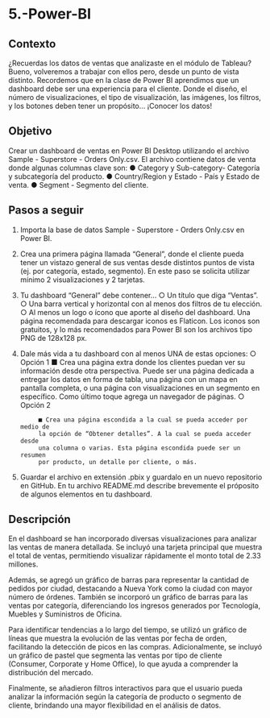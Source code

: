 # 5.-Power-BI

## Contexto

¿Recuerdas los datos de ventas que analizaste en el módulo de Tableau? Bueno,
volveremos a trabajar con ellos pero, desde un punto de vista distinto. Recordemos que en
la clase de Power BI aprendimos que un dashboard debe ser una experiencia para el
cliente. Donde el diseño, el número de visualizaciones, el tipo de visualización, las
imágenes, los filtros, y los botones deben tener un propósito… ¡Conocer los datos!

## Objetivo

Crear un dashboard de ventas en Power BI Desktop utilizando el archivo Sample -
Superstore - Orders Only.csv. El archivo contiene datos de venta donde algunas columnas
clave son:
● Category y Sub-category- Categoría y subcategoría del producto.
● Country/Region y Estado - País y Estado de venta.
● Segment - Segmento del cliente.

## Pasos a seguir

1. Importa la base de datos Sample - Superstore - Orders Only.csv en Power BI.
2. Crea una primera página llamada “General”, donde el cliente pueda tener un vistazo
general de sus ventas desde distintos puntos de vista (ej. por categoría, estado,
segmento). En este paso se solicita utilizar mínimo 2 visualizaciones y 2 tarjetas.
3. Tu dashboard “General” debe contener…
○ Un título que diga “Ventas”.
○ Una barra vertical y horizontal con al menos dos filtros de tu elección.
○ Al menos un logo o ícono que aporte al diseño del dashboard. Una página
recomendada para descargar iconos es Flaticon. Los iconos son gratuitos, y
lo más recomendados para Power BI son los archivos tipo PNG de 128x128
px.
4. Dale más vida a tu dashboard con al menos UNA de estas opciones:
○ Opción 1
            ■ Crea una página extra donde los clientes puedan ver su información
            desde otra perspectiva. Puede ser una página dedicada a entregar los
            datos en forma de tabla, una página con un mapa en pantalla
            completa, o una página con visualizaciones en un segmento en
            específico. Como último toque agrega un navegador de páginas.
            ○ Opción 2
   
            ■ Crea una página escondida a la cual se pueda acceder por medio de
            la opción de “Obtener detalles”. A la cual se pueda acceder desde
            una columna o varias. Esta página escondida puede ser un resumen
            por producto, un detalle por cliente, o más.


6. Guardar el archivo en extensión .pbix y guardalo en un nuevo repositorio en GitHub.
En tu archivo README.md describe brevemente el próposito de algunos elementos
en tu dashboard.


## Descripción

En el dashboard se han incorporado diversas visualizaciones para analizar las ventas de manera detallada. Se incluyó una tarjeta principal que muestra el total de ventas, permitiendo visualizar rápidamente el monto total de 2.33 millones.

Además, se agregó un gráfico de barras para representar la cantidad de pedidos por ciudad, destacando a Nueva York como la ciudad con mayor número de órdenes. También se incorporó un gráfico de barras para las ventas por categoría, diferenciando los ingresos generados por Tecnología, Muebles y Suministros de Oficina.

Para identificar tendencias a lo largo del tiempo, se utilizó un gráfico de líneas que muestra la evolución de las ventas por fecha de orden, facilitando la detección de picos en las compras. Adicionalmente, se incluyó un gráfico de pastel que segmenta las ventas por tipo de cliente (Consumer, Corporate y Home Office), lo que ayuda a comprender la distribución del mercado.

Finalmente, se añadieron filtros interactivos para que el usuario pueda analizar la información según la categoría de producto o segmento de cliente, brindando una mayor flexibilidad en el análisis de datos.
